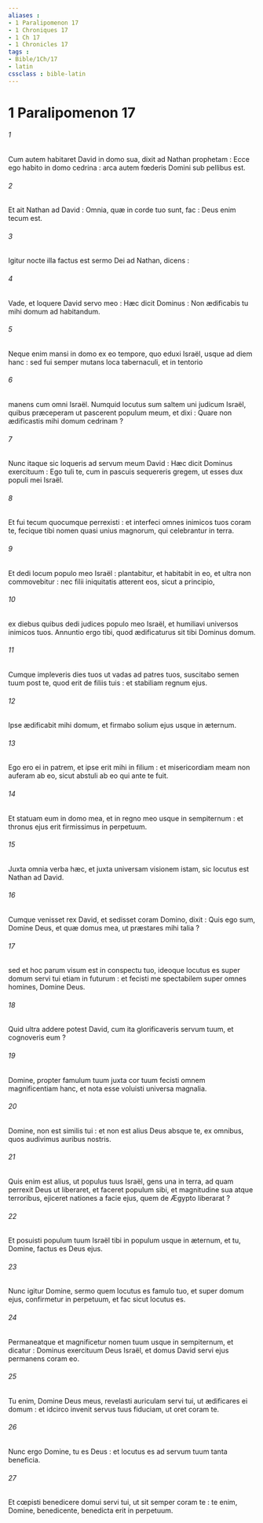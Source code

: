 ```yaml
---
aliases : 
- 1 Paralipomenon 17
- 1 Chroniques 17
- 1 Ch 17
- 1 Chronicles 17
tags : 
- Bible/1Ch/17
- latin
cssclass : bible-latin
---
```


# 1 Paralipomenon 17

###### 1
Cum autem habitaret David in domo sua, dixit ad Nathan prophetam : Ecce ego habito in domo cedrina : arca autem fœderis Domini sub pellibus est.
###### 2
Et ait Nathan ad David : Omnia, quæ in corde tuo sunt, fac : Deus enim tecum est.
###### 3
Igitur nocte illa factus est sermo Dei ad Nathan, dicens :
###### 4
Vade, et loquere David servo meo : Hæc dicit Dominus : Non ædificabis tu mihi domum ad habitandum.
###### 5
Neque enim mansi in domo ex eo tempore, quo eduxi Israël, usque ad diem hanc : sed fui semper mutans loca tabernaculi, et in tentorio
###### 6
manens cum omni Israël. Numquid locutus sum saltem uni judicum Israël, quibus præceperam ut pascerent populum meum, et dixi : Quare non ædificastis mihi domum cedrinam ?
###### 7
Nunc itaque sic loqueris ad servum meum David : Hæc dicit Dominus exercituum : Ego tuli te, cum in pascuis sequereris gregem, ut esses dux populi mei Israël.
###### 8
Et fui tecum quocumque perrexisti : et interfeci omnes inimicos tuos coram te, fecique tibi nomen quasi unius magnorum, qui celebrantur in terra.
###### 9
Et dedi locum populo meo Israël : plantabitur, et habitabit in eo, et ultra non commovebitur : nec filii iniquitatis atterent eos, sicut a principio,
###### 10
ex diebus quibus dedi judices populo meo Israël, et humiliavi universos inimicos tuos. Annuntio ergo tibi, quod ædificaturus sit tibi Dominus domum.
###### 11
Cumque impleveris dies tuos ut vadas ad patres tuos, suscitabo semen tuum post te, quod erit de filiis tuis : et stabiliam regnum ejus.
###### 12
Ipse ædificabit mihi domum, et firmabo solium ejus usque in æternum.
###### 13
Ego ero ei in patrem, et ipse erit mihi in filium : et misericordiam meam non auferam ab eo, sicut abstuli ab eo qui ante te fuit.
###### 14
Et statuam eum in domo mea, et in regno meo usque in sempiternum : et thronus ejus erit firmissimus in perpetuum.
###### 15
Juxta omnia verba hæc, et juxta universam visionem istam, sic locutus est Nathan ad David.
###### 16
Cumque venisset rex David, et sedisset coram Domino, dixit : Quis ego sum, Domine Deus, et quæ domus mea, ut præstares mihi talia ?
###### 17
sed et hoc parum visum est in conspectu tuo, ideoque locutus es super domum servi tui etiam in futurum : et fecisti me spectabilem super omnes homines, Domine Deus.
###### 18
Quid ultra addere potest David, cum ita glorificaveris servum tuum, et cognoveris eum ?
###### 19
Domine, propter famulum tuum juxta cor tuum fecisti omnem magnificentiam hanc, et nota esse voluisti universa magnalia.
###### 20
Domine, non est similis tui : et non est alius Deus absque te, ex omnibus, quos audivimus auribus nostris.
###### 21
Quis enim est alius, ut populus tuus Israël, gens una in terra, ad quam perrexit Deus ut liberaret, et faceret populum sibi, et magnitudine sua atque terroribus, ejiceret nationes a facie ejus, quem de Ægypto liberarat ?
###### 22
Et posuisti populum tuum Israël tibi in populum usque in æternum, et tu, Domine, factus es Deus ejus.
###### 23
Nunc igitur Domine, sermo quem locutus es famulo tuo, et super domum ejus, confirmetur in perpetuum, et fac sicut locutus es.
###### 24
Permaneatque et magnificetur nomen tuum usque in sempiternum, et dicatur : Dominus exercituum Deus Israël, et domus David servi ejus permanens coram eo.
###### 25
Tu enim, Domine Deus meus, revelasti auriculam servi tui, ut ædificares ei domum : et idcirco invenit servus tuus fiduciam, ut oret coram te.
###### 26
Nunc ergo Domine, tu es Deus : et locutus es ad servum tuum tanta beneficia.
###### 27
Et cœpisti benedicere domui servi tui, ut sit semper coram te : te enim, Domine, benedicente, benedicta erit in perpetuum.
